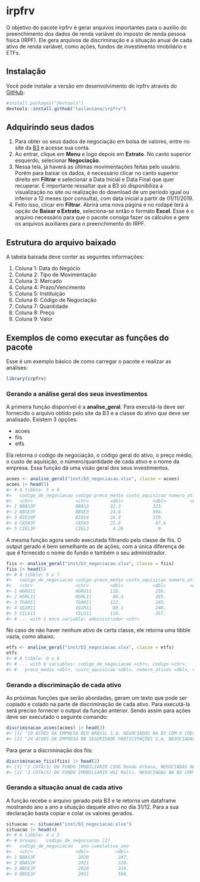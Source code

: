 
<!-- README.md is generated from README.Rmd. Please edit that file -->

# irpfrv

<!-- badges: start -->
<!-- badges: end -->

O objetivo do pacote irpfrv é gerar arquivos importantes para o auxílio
do preenchimento dos dados de renda variável do imposto de renda pessoa
física (IRPF). Ele gera arquivos de discriminação e a situação anual de
cada ativo de renda variável, como ações, fundos de investimento
imobiliário e ETFs.

## Instalação

Você pode instalar a versão em desenvolvimento do irpfrv através do
[GitHub](https://github.com/):

``` r
#install.packages("devtools")
devtools::install.github("lailaviana/irpfrv")
```

## Adquirindo seus dados

1.  Para obter os seus dados de negociação em bolsa de valores, entre no
    site da [B3](https://www.investidor.b3.com.br/) e acesse sua conta.
2.  Ao entrar, clique em **Menu** e logo depois em **Extrato**. No canto
    superior esquerdo, selecionar **Negociação**.
3.  Nessa tela, já haverá as últimas movimentações feitas pelo usuário.
    Porém para baixar os dados, é necessário clicar no canto superior
    direito em **Filtrar** e selecionar a Data Inicial e Data Final que
    quer recuperar. É importante ressaltar que a B3 só disponibiliza a
    visualização no site ou realização do download de um período igual
    ou inferior a 12 meses (por consulta), com data inicial a partir de
    01/11/2019.
4.  Feito isso, clicar em **Filtrar**. Abrirá uma nova página e no
    rodapé terá a opção de **Baixar o Extrato**, seleciona-se então o
    formato **Excel**. Esse é o arquivo necessário para que o pacote
    consiga fazer os cálculos e gere os arquivos auxiliares para o
    preenchimento do IRPF.

## Estrutura do arquivo baixado

A tabela baixada deve conter as seguintes informações:

1.  Coluna 1: Data do Negócio  
2.  Coluna 2: Tipo de Movimentação  
3.  Coluna 3: Mercado  
4.  Coluna 4: Prazo/Vencimento  
5.  Coluna 5: Instituição  
6.  Coluna 6: Código de Negociação  
7.  Coluna 7: Quantidade  
8.  Coluna 8: Preço  
9.  Coluna 9: Valor

## Exemplos de como executar as funções do pacote

Esse é um exemplo básico de como carregar o pacote e realizar as
análises:

``` r
library(irpfrv)
```

### Gerando a análise geral dos seus investimentos

A primeira função disponível é a **analise_geral**. Para executá-la deve
ser fornecido o arquivo obtido pelo site da B3 e a classe do ativo que
deve ser analisado. Existem 3 opções:  
- acoes  
- fiis  
- etfs

Ela retorna o codigo de negociação, o código geral do ativo, o preço
médio, o custo de aquisição, o número/quantidade de cada ativo e o nome
da empresa. Essa função dá uma visão geral dos seus investimentos.

``` r
acoes <- analise_geral("inst/b3_negociacao.xlsx", classe = acoes)
acoes |> head(5)
#> # A tibble: 5 x 6
#>   codigo_de_negociacao codigo preco_medio custo_aquisicao numero_ativos empresa 
#>   <chr>                <chr>        <dbl>           <dbl>         <dbl> <chr>   
#> 1 BBAS3F               BBAS3        32.3            323.             10 BCO BRA~
#> 2 BBSE3F               BBSE3        24.8            594.             24 BB SEGU~
#> 3 BIDI4F               BIDI4        16.8            219.             13 BANCO I~
#> 4 CASH3F               CASH3        21.9             87.6             4 MÉLIUZ ~
#> 5 CIEL3F               CIEL3         4.26             0               0 CIELO S~
```

A mesma função agora sendo executada filtrando pela classe de fiis. O
output gerado é bem semelhante ao de ações, com a única diferença de que
é fornecido o nome do fundo e também o seu administrador.

``` r
fiis <- analise_geral("inst/b3_negociacao.xlsx", classe = fiis)
fiis |> head(5)
#> # A tibble: 5 x 7
#>   codigo_de_negociacao codigo preco_medio custo_aquisicao numero_ativos nome    
#>   <chr>                <chr>        <dbl>           <dbl>         <dbl> <chr>   
#> 1 HGRU11               HGRU11       118.             236.             2 CSHG Re~
#> 2 HSML11               HSML11        88.4            265.             3 HSI Mal~
#> 3 TGAR11               TGAR11       122.             245.             2 TG Ativ~
#> 4 VGIR11               VGIR11        80.1            240.             3 Valora ~
#> 5 VILG11               VILG11       119.             357.             3 Vinci L~
#> # ... with 1 more variable: administrador <chr>
```

No caso de não haver nenhum ativo de certa classe, ele retorna uma
tibble vazia, como abaixo.

``` r
etfs <- analise_geral("inst/b3_negociacao.xlsx", classe = etfs)
etfs
#> # A tibble: 0 x 6
#> # ... with 6 variables: codigo_de_negociacao <chr>, codigo <chr>,
#> #   preco_medio <dbl>, custo_aquisicao <dbl>, numero_ativos <dbl>, nome <chr>
```

### Gerando a discriminação de cada ativo

As próximas funções que serão abordadas, geram um texto que pode ser
copiado e colado na parte de discriminação de cada ativo. Para
executá-la será preciso fornecer o output da função anterior. Sendo
assim para ações deve ser executado o seguinte comando:

``` r
discriminacao_acoes(acoes) |> head(2)
#> [1] "10 ACOES DA EMPRESA BCO BRASIL S.A. NEGOCIADAS NA B3 COM O CODIGO BBAS3F, ADQUIRIDAS PELO VALOR TOTAL DE R$ 322.88 AO PRECO MEDIO DE R$ 32.29"                 
#> [2] "24 ACOES DA EMPRESA BB SEGURIDADE PARTICIPAÇÕES S.A. NEGOCIADAS NA B3 COM O CODIGO BBSE3F, ADQUIRIDAS PELO VALOR TOTAL DE R$ 594.26 AO PRECO MEDIO DE R$ 24.76"
```

Para gerar a discriminação dos fiis:

``` r
discriminacao_fiis(fiis) |> head(2)
#> [1] "2 COTA(S) DO FUNDO IMOBILIARIO CSHG Renda Urbana, NEGOCIADAS NA B3 COM O CODIGO HGRU11, ADMINISTRADO POR CREDIT SUISSE ADQUIRIDAS PELO VALOR TOTAL DE 236.38 AO PRECO MEDIO DE 118.19"
#> [2] "3 COTA(S) DO FUNDO IMOBILIARIO HSI Malls, NEGOCIADAS NA B3 COM O CODIGO HSML11, ADMINISTRADO POR SANTANDER CACEIS ADQUIRIDAS PELO VALOR TOTAL DE 265.1 AO PRECO MEDIO DE 88.37"
```

### Gerando a situação anual de cada ativo

A função recebe o arquivo gerado pela B3 e te retorna um dataframe
mostrando ano a ano a situação daquele ativo no dia 31/12. Para a sua
declaração basta copiar e colar os valores gerados.

``` r
situacao <- situacao("inst/b3_negociacao.xlsx")
situacao |> head(4)
#> # A tibble: 4 x 3
#> # Groups:   codigo_de_negociacao [2]
#>   codigo_de_negociacao   ano cumulativo_ano
#>   <chr>                <dbl>          <dbl>
#> 1 BBAS3F                2020           247.
#> 2 BBAS3F                2021           320.
#> 3 BBSE3F                2020           319.
#> 4 BBSE3F                2021           586.
```
